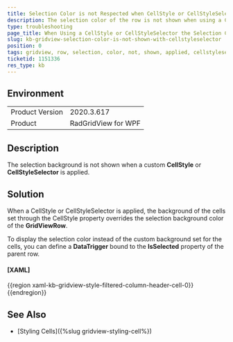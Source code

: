 ```yaml
---
title: Selection Color is not Respected when CellStyle or CellStyleSelector is Applied
description: The selection color of the row is not shown when using a CellStyle or CellStyleSelector
type: troubleshooting
page_title: When Using a CellStyle or CellStyleSelector the Selection Color of the Row is not Shown
slug: kb-gridview-selection-color-is-not-shown-with-cellstyleselector
position: 0
tags: gridview, row, selection, color, not, shown, applied, cellstyleselector
ticketid: 1151336
res_type: kb
---
```


## Environment
<table>
	<tbody>
		<tr>
			<td>Product Version</td>
			<td>2020.3.617</td>
		</tr>
		<tr>
			<td>Product</td>
			<td>RadGridView for WPF</td>
		</tr>
	</tbody>
</table>

## Description

The selection background is not shown when a custom **CellStyle** or **CellStyleSelector** is applied.

## Solution

When a CellStyle or CellStyleSelector is applied, the background of the cells set through the CellStyle property overrides the selection background color of the **GridViewRow**.

To display the selection color instead of the custom background set for the cells, you can define a **DataTrigger** bound to the **IsSelected** property of the parent row.

#### __[XAML]__
{{region xaml-kb-gridview-style-filtered-column-header-cell-0}}
    <Style x:Key="CellStyle" TargetType="telerik:GridViewCell" BasedOn="{StaticResource GridViewCellStyle}">
        <Setter Property="Background" Value="Red" />
        <Style.Triggers>
            <DataTrigger Binding="{Binding IsSelected, RelativeSource={RelativeSource Mode=FindAncestor, AncestorType=telerik:GridViewRow}}" Value="True">
                <Setter Property="Background" Value="{Binding Background}" />
            </DataTrigger>
        </Style.Triggers>
    </Style>
{{endregion}}

## See Also
* [Styling Cells]({%slug gridview-styling-cell%})